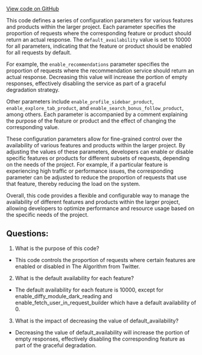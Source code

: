 [View code on GitHub](https://github.com/misbahsy/the-algorithm/follow-recommendations-service/server/src/main/resources/config/decider.yml)

This code defines a series of configuration parameters for various features and products within the larger project. Each parameter specifies the proportion of requests where the corresponding feature or product should return an actual response. The `default_availability` value is set to 10000 for all parameters, indicating that the feature or product should be enabled for all requests by default.

For example, the `enable_recommendations` parameter specifies the proportion of requests where the recommendation service should return an actual response. Decreasing this value will increase the portion of empty responses, effectively disabling the service as part of a graceful degradation strategy.

Other parameters include `enable_profile_sidebar_product`, `enable_explore_tab_product`, and `enable_search_bonus_follow_product`, among others. Each parameter is accompanied by a comment explaining the purpose of the feature or product and the effect of changing the corresponding value.

These configuration parameters allow for fine-grained control over the availability of various features and products within the larger project. By adjusting the values of these parameters, developers can enable or disable specific features or products for different subsets of requests, depending on the needs of the project. For example, if a particular feature is experiencing high traffic or performance issues, the corresponding parameter can be adjusted to reduce the proportion of requests that use that feature, thereby reducing the load on the system.

Overall, this code provides a flexible and configurable way to manage the availability of different features and products within the larger project, allowing developers to optimize performance and resource usage based on the specific needs of the project.
## Questions: 
 1. What is the purpose of this code?
- This code controls the proportion of requests where certain features are enabled or disabled in The Algorithm from Twitter.

2. What is the default availability for each feature?
- The default availability for each feature is 10000, except for enable_diffy_module_dark_reading and enable_fetch_user_in_request_builder which have a default availability of 0.

3. What is the impact of decreasing the value of default_availability?
- Decreasing the value of default_availability will increase the portion of empty responses, effectively disabling the corresponding feature as part of the graceful degradation.